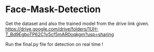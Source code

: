 # Face-Mask-Detection

Get the dataset and also the trained model from the drive link given.
https://drive.google.com/drive/folders/1UH-T_Bd9EgboTP62C1v5cf5mAR0oqkgm?usp=sharing

Run the final.py file for detection on real time !
